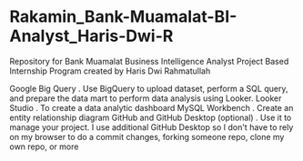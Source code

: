 # Rakamin_Bank-Muamalat-BI-Analyst_Haris-Dwi-R
Repository for Bank Muamalat Business Intelligence Analyst Project Based Internship Program created by Haris Dwi Rahmatullah

Google Big Query . Use BigQuery to upload dataset, perform a SQL query, and prepare the data mart to perform data analysis using Looker.
Looker Studio . To create a data analytic dashboard
MySQL Workbench . Create an entity relationship diagram
GitHub and GitHub Desktop (optional) . Use it to manage your project. I use additional GitHub Desktop so I don't have to rely on my browser to do a commit changes, forking someone repo, clone my own repo, or more
